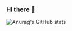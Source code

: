 ### Hi there 👋
![Anurag's GitHub stats](https://github-readme-stats.vercel.app/api?username=gauravesh&show_icons=true&theme=radical)
<!--
**gauravesh/Gauravesh** is a ✨ _special_ ✨ repository because its `README.md` (this file) appears on your GitHub profile.

Here are some ideas to get you started:
[![Anurag's GitHub stats](https://github-readme-stats.vercel.app/api?username=gauravesh)](https://github.com/anuraghazra/github-readme-stats)
- 🔭 I’m currently working on  
- 🌱 I’m currently learning ...
- 👯 I’m looking to collaborate on ...
- 🤔 I’m looking for help with ...
- 💬 Ask me about ...
- 📫 How to reach me: ...
- 😄 Pronouns: ...
- ⚡ Fun fact: ...
-->
